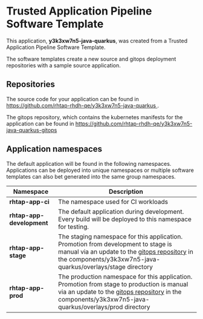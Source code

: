 # Trusted Application Pipeline Software Template

This application, **y3k3xw7n5-java-quarkus**, was created from a Trusted Application Pipeline Software Template.

The software templates create a new source and gitops deployment repositories with a sample source application. 

## Repositories

The source code for your application can be found in [https://github.com/rhtap-rhdh-qe/y3k3xw7n5-java-quarkus ](https://github.com/rhtap-rhdh-qe/y3k3xw7n5-java-quarkus ).
 
The gitops repository, which contains the kubernetes manifests for the application can be found in 
[https://github.com/rhtap-rhdh-qe/y3k3xw7n5-java-quarkus-gitops ](https://github.com/rhtap-rhdh-qe/y3k3xw7n5-java-quarkus-gitops ) 

## Application namespaces 

The default application will be found in the following namespaces. Applications can be deployed into unique namespaces or multiple software templates can also bet generated into the same group namespaces.  

|  Namespace   |  Description   |  
| -------- | -------- |
| **rhtap-app-ci** | The namespace used for CI workloads |
| **rhtap-app-development** | The default application during development. Every build will be deployed to this namespace for testing. |
| **rhtap-app-stage** | The staging namespace for this application. Promotion from development to stage is manual via an update to the [gitops repository](https://github.com/rhtap-rhdh-qe/y3k3xw7n5-java-quarkus-gitops ) in the components/y3k3xw7n5-java-quarkus/overlays/stage directory |
| **rhtap-app-prod** | The production namespace for this application. Promotion from stage to production is manual via an update to the [gitops repository](https://github.com/rhtap-rhdh-qe/y3k3xw7n5-java-quarkus-gitops ) in the components/y3k3xw7n5-java-quarkus/overlays/prod directory |